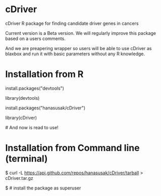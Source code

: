 # cDriver
cDriver R package for finding candidate driver genes in cancers

Current version is a Beta version. We will regularly improve this package based on a users comments.

And we are preapering wrapper so users will be able to use cDriver as blaxbox and run it with basic parameters without any R knowledge. 

# Installation from R

install.packages("devtools")

library(devtools)

install.packages("hanasusak/cDriver")

library(cDriver)

\# And now is read to use!

# Installation from Command line (terminal)

$ curl -L https://api.github.com/repos/hanasusak/cDriver/tarball > cDriver.tar.gz

$ # install the package as superuser
